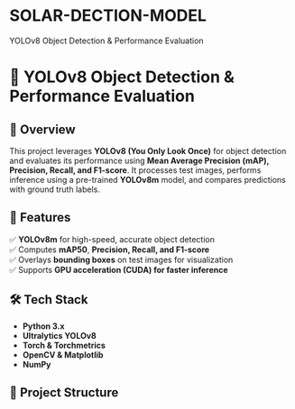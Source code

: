# SOLAR-DECTION-MODEL
YOLOv8 Object Detection &amp; Performance Evaluation
# 🚀 YOLOv8 Object Detection & Performance Evaluation  

## 📌 Overview  
This project leverages **YOLOv8 (You Only Look Once)** for object detection and evaluates its performance using **Mean Average Precision (mAP), Precision, Recall, and F1-score**. It processes test images, performs inference using a pre-trained **YOLOv8m** model, and compares predictions with ground truth labels.  

## 🎯 Features  
✅ **YOLOv8m** for high-speed, accurate object detection  
✅ Computes **mAP50**, **Precision, Recall, and F1-score**  
✅ Overlays **bounding boxes** on test images for visualization  
✅ Supports **GPU acceleration (CUDA) for faster inference**  

## 🛠 Tech Stack  
- **Python 3.x**  
- **Ultralytics YOLOv8**  
- **Torch & Torchmetrics**  
- **OpenCV & Matplotlib**  
- **NumPy**  

## 📂 Project Structure  
